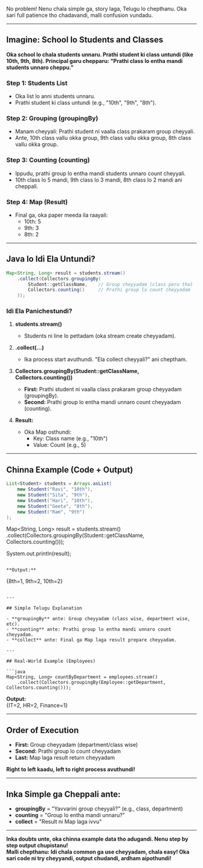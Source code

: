 No problem! Nenu chala simple ga, story laga, Telugu lo chepthanu. Oka sari full patience tho chadavandi, malli confusion vundadu.

---

## Imagine: School lo Students and Classes

**Oka school lo chala students unnaru. Prathi student ki class untundi (like 10th, 9th, 8th). Principal garu chepparu: "Prathi class lo entha mandi students unnaro cheppu."**

### Step 1: Students List

- Oka list lo anni students unnaru.
- Prathi student ki class untundi (e.g., "10th", "9th", "8th").

### Step 2: Grouping (groupingBy)

- Manam cheyyali: Prathi student ni vaalla class prakaram group cheyyali.
- Ante, 10th class vallu okka group, 9th class vallu okka group, 8th class vallu okka group.

### Step 3: Counting (counting)

- Ippudu, prathi group lo entha mandi students unnaro count cheyyali.
- 10th class lo 5 mandi, 9th class lo 3 mandi, 8th class lo 2 mandi ani cheppali.

### Step 4: Map (Result)

- Final ga, oka paper meeda ila raayali:
  - 10th: 5
  - 9th: 3
  - 8th: 2

---

## Java lo Idi Ela Untundi?

```java
Map<String, Long> result = students.stream()
    .collect(Collectors.groupingBy(
        Student::getClassName,    // Group cheyyadam (class peru tho)
        Collectors.counting()     // Prathi group lo count cheyyadam
    ));
```

### Idi Ela Panichestundi?

1. **students.stream()**  
   - Students ni line lo pettadam (oka stream create cheyyadam).

2. **.collect(...)**  
   - Ika process start avuthundi. "Ela collect cheyyali?" ani cheptham.

3. **Collectors.groupingBy(Student::getClassName, Collectors.counting())**
   - **First:** Prathi student ni vaalla class prakaram group cheyyadam (groupingBy).
   - **Second:** Prathi group lo entha mandi unnaro count cheyyadam (counting).

4. **Result:**  
   - Oka Map osthundi:  
     - Key: Class name (e.g., "10th")
     - Value: Count (e.g., 5)

---

## Chinna Example (Code + Output)

```java
List<Student> students = Arrays.asList(
    new Student("Ravi", "10th"),
    new Student("Sita", "9th"),
    new Student("Hari", "10th"),
    new Student("Geeta", "8th"),
    new Student("Ram", "9th")
);
```
Map<String, Long> result = students.stream()
    .collect(Collectors.groupingBy(Student::getClassName, Collectors.counting()));

System.out.println(result);
```

**Output:**
```
{8th=1, 9th=2, 10th=2}
```

---

## Simple Telugu Explanation

- **groupingBy** ante: Group cheyyadam (class wise, department wise, etc).
- **counting** ante: Prathi group lo entha mandi unnaro count cheyyadam.
- **collect** ante: Final ga Map laga result prepare cheyyadam.

---

## Real-World Example (Employees)

```java
Map<String, Long> countByDepartment = employees.stream()
    .collect(Collectors.groupingBy(Employee::getDepartment, Collectors.counting()));
```
**Output:**  
{IT=2, HR=2, Finance=1}

---

## Order of Execution

- **First:** Group cheyyadam (department/class wise)
- **Second:** Prathi group lo count cheyyadam
- **Last:** Map laga result return cheyyadam

**Right to left kaadu, left to right process avuthundi!**

---

## Inka Simple ga Cheppali ante:

- **groupingBy** = "Yavvarini group cheyyali?" (e.g., class, department)
- **counting** = "Group lo entha mandi unnaru?"
- **collect** = "Result ni Map laga ivvu"

---

**Inka doubts unte, oka chinna example data tho adugandi. Nenu step by step output chupistanu!**  
**Malli chepthanu: Idi chala common ga use cheyyadam, chala easy! Oka sari code ni try cheyyandi, output chudandi, ardham aipothundi!**    